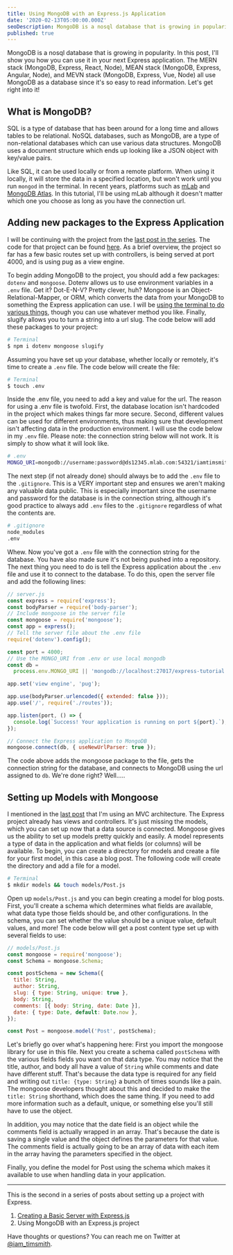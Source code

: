 ```yaml
---
title: Using MongoDB with an Express.js Application
date: '2020-02-13T05:00:00.000Z'
seoDescription: MongoDB is a nosql database that is growing in popularity. In this post, I'll show you how you can use it in your next Express application.
published: true
---
```


MongoDB is a nosql database that is growing in popularity. In this post, I'll show you how you can use it in your next Express application. The MERN stack (MongoDB, Express, React, Node), MEAN stack (MongoDB, Express, Angular, Node), and MEVN stack (MongoDB, Express, Vue, Node) all use MongoDB as a database since it's so easy to read information. Let's get right into it!

## What is MongoDB?

SQL is a type of database that has been around for a long time and allows tables to be relational. NoSQL databases, such as MongoDB, are a type of non-relational databases which can use various data structures. MongoDB uses a document structure which ends up looking like a JSON object with key/value pairs.

Like SQL, it can be used locally or from a remote platform. When using it locally, it will store the data in a specified location, but won't work until you run `mongod` in the terminal. In recent years, platforms such as [mLab](https://mlab.com/) and [MongoDB Atlas](https://www.mongodb.com/cloud/atlas). In this tutorial, I'll be using mLab although it doesn't matter which one you choose as long as you have the connection url.

<Gif
  src='https://media.giphy.com/media/XHGAZo1d0vlSsWXEZP/giphy.mp4'
  width={300}
/>

## Adding new packages to the Express Application

I will be continuing with the project from the [last post in the series](/blog/creating-a-basic-server-with-express-js). The code for that project can be found [here](https://github.com/iamtimsmith/express-tutorials). As a brief overview, the project so far has a few basic routes set up with controllers, is being served at port 4000, and is using pug as a view engine.

To begin adding MongoDB to the project, you should add a few packages: `dotenv` and `mongoose`. Dotenv allows us to use environment variables in a `.env` file. Get it? Dot-E-N-V? Pretty clever, huh? Mongoose is an Object-Relational-Mapper, or ORM, which converts the data from your MongoDB to something the Express application can use. I will be [using the terminal to do various things](/blog/getting-started-with-the-linux-cli/), though you can use whatever method you like. Finally, slugify allows you to turn a string into a url slug. The code below will add these packages to your project:

```bash
# Terminal
$ npm i dotenv mongoose slugify
```

Assuming you have set up your database, whether locally or remotely, it's time to create a `.env` file. The code below will create the file:

```bash
# Terminal
$ touch .env
```

Inside the .env file, you need to add a key and value for the url. The reason for using a .env file is twofold. First, the database location isn't hardcoded in the project which makes things far more secure. Second, different values can be used for different environments, thus making sure that development isn't affecting data in the production environment. I will use the code below in my `.env` file. Please note: the connection string below will not work. It is simply to show what it will look like.

```bash
# .env
MONGO_URI=mongodb://username:password@ds12345.mlab.com:54321/iamtimsmith-express-tutorial
```

The next step (if not already done) should always be to add the `.env` file to the `.gitignore`. This is a VERY important step and ensures we aren't making any valuable data public. This is especially important since the username and password for the database is in the connection string, although it's good practice to always add `.env` files to the `.gitignore` regardless of what the contents are.

```bash
# .gitignore
node_modules
.env
```

Whew. Now you've got a `.env` file with the connection string for the database. You have also made sure it's not being pushed into a repository. The next thing you need to do is tell the Express application about the `.env` file and use it to connect to the database. To do this, open the server file and add the following lines:

```js
// server.js
const express = require('express');
const bodyParser = require('body-parser');
// Include mongoose in the server file
const mongoose = require('mongoose');
const app = express();
// Tell the server file about the .env file
require('dotenv').config();

const port = 4000;
// Use the MONGO_URI from .env or use local mongodb
const db =
  process.env.MONGO_URI || 'mongodb://localhost:27017/express-tutorial';

app.set('view engine', 'pug');

app.use(bodyParser.urlencoded({ extended: false }));
app.use('/', require('./routes'));

app.listen(port, () => {
  console.log(`Success! Your application is running on port ${port}.`);
});

// Connect the Express application to MongoDB
mongoose.connect(db, { useNewUrlParser: true });
```

The code above adds the mongoose package to the file, gets the connection string for the database, and connects to MongoDB using the url assigned to `db`. We're done right? Well.....

<Gif src='https://media.giphy.com/media/s3d5ugcxFDApG/giphy.mp4' width={250} />

<EmailSignup title='Like this post? Join my mailing list!' />

## Setting up Models with Mongoose

I mentioned in the [last post](/blog/creating-a-basic-server-with-express-js) that I'm using an MVC architecture. The Express project already has views and controllers. It's just missing the models, which you can set up now that a data source is connected. Mongoose gives us the ability to set up models pretty quickly and easily. A model represents a type of data in the application and what fields (or columns) will be available. To begin, you can create a directory for models and create a file for your first model, in this case a blog post. The following code will create the directory and add a file for a model.

```bash
# Terminal
$ mkdir models && touch models/Post.js
```

Open up `models/Post.js` and you can begin creating a model for blog posts. First, you'll create a schema which determines what fields are available, what data type those fields should be, and other configurations. In the schema, you can set whether the value should be a unique value, default values, and more! The code below will get a post content type set up with several fields to use:

```js
// models/Post.js
const mongoose = require('mongoose');
const Schema = mongoose.Schema;

const postSchema = new Schema({
  title: String,
  author: String,
  slug: { type: String, unique: true },
  body: String,
  comments: [{ body: String, date: Date }],
  date: { type: Date, default: Date.now },
});

const Post = mongoose.model('Post', postSchema);
```

Let's briefly go over what's happening here: First you import the mongoose library for use in this file. Next you create a schema called `postSchema` with the various fields fields you want on that data type. You may notice that the title, author, and body all have a value of `String` while comments and date have different stuff. That's because the data type is required for any field and writing out `title: {type: String}` a bunch of times sounds like a pain. The mongoose developers thought about this and decided to make the `title: String` shorthand, which does the same thing. If you need to add more information such as a default, unique, or something else you'll still have to use the object.

In addition, you may notice that the date field is an object while the comments field is actually wrapped in an array. That's because the date is saving a single value and the object defines the parameters for that value. The comments field is actually going to be an array of data with each item in the array having the parameters specified in the object.

Finally, you define the model for Post using the schema which makes it available to use when handling data in your application.

---

This is the second in a series of posts about setting up a project with Express.

1. [Creating a Basic Server with Express.js](/blog/creating-a-basic-server-with-express-js)
1. Using MongoDB with an Express.js project
<!-- 1. [Adding Authentication to an Express application with Passport.js](/blog/adding-auth-to-express-application-with-passport) -->

Have thoughts or questions? You can reach me on Twitter at [@iam_timsmith](https://www.twitter.com/iam_timsmith).
